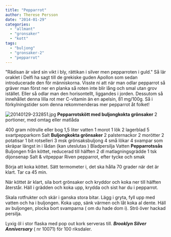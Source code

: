 ```yaml
---
title: "Pepparrot"
author: Therese Persson
date: "2014-01-29"
categories: 
  - "allmant"
  - "gronsaker"
  - "kott"
tags: 
  - "buljong"
  - "gronsaker-2"
  - "pepparrot"
---
```


"Rädisan är värd sin vikt i bly, rättikan i silver men pepparroten i guld." Så lär oraklet i Delfi ha sagt till de grekiske guden Apollon som sedan introducerade den för människorna. Visste ni att när man odlar pepparrot så gräver man först ner en planka så roten inte blir lång och smal utan grov istället. Eller så odlar man den horisontellt, liggandes i jorden. Dessutom så innehållet denna lilla rot mer C-vitamin än en apelsin, 81 mg/100g. Så i förkylningstider som denna rekommenderas mer pepparrot åt folket!  
  
![20140129-232851.jpg](/static/img/20140129-232851.jpg)
**Pepparrotskött med buljongkokta grönsaker** 2 portioner, med omtag eller matlåda

400 gram nötrulle eller bog 1,5 liter vatten 1 morot 1 lök 2 lagerblad 5 svartpepparkorn Salt **Buljongkokta grönsaker** 2 palsternackor 2 morötter 2 potatisar 1 bit rotselleri 3 msk grönsaksbuljong 4 små lökar 4 svampar som skräpar längst in i lådan (kan uteslutas ) Bladpersilja Vatten **Pepparrotssås** Buljongen från köttet, reducerad till hälften 2 dl matlagningsgrädde 1 tsk dijonsenap Salt & vitpeppar Riven pepparrot, efter tycke och smak

Börja att koka köttet. Sätt termometer i, det ska hålla 70 grader när det är klart. Tar ca 45 min.

När köttet är klart, sila bort grönsaker och kryddor och koka ner till hälften återstår. Häll i grädden och koka upp, krydda och sist har du i pepparrot.

Skala rotfrukter och skär i ganska stora bitar. Lägg i gryta, fyll upp med vatten och ha i buljongen. Koka upp, sänk värmen och låt koka al dente. Häll av buljongen, plocka bort svamparna ( om du hade dom i). Strö över hackad persilja.

Lyxig öl i stor flaska med pop out kork serveras till. **_Brooklyn Silver Anniversary_** ( nr 10071) för 100 riksdaler.
